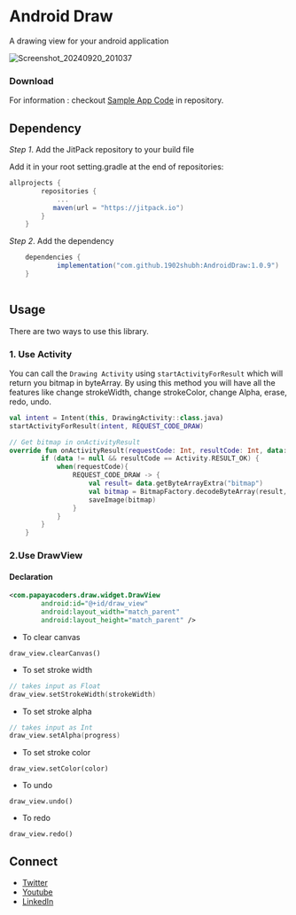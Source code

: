
# Android Draw
A drawing view for your android application							

![Screenshot_20240920_201037](https://github.com/user-attachments/assets/89341740-a10c-40d5-885a-43492cd729a4)

### Download

For information : checkout [Sample App Code](https://github.com/1902shubh/AndroidDraw/tree/master/app) in repository.

## Dependency

*Step 1*. Add the JitPack repository to your build file

Add it in your root setting.gradle at the end of repositories:

```gradle
allprojects {
		repositories {
			...
           maven(url = "https://jitpack.io")
		}
	}
  ```
  
  
*Step 2*. Add the dependency

```gradle
	dependencies {
	        implementation("com.github.1902shubh:AndroidDraw:1.0.9")
	}
  
  ```
## Usage

There are two ways to use this library.

### 1. Use Activity

You can call the `Drawing Activity` using `startActivityForResult` which will return you bitmap in byteArray. By using this method you will have all the features like change strokeWidth, change strokeColor, change Alpha, erase, redo, undo.

```kotlin
val intent = Intent(this, DrawingActivity::class.java)
startActivityForResult(intent, REQUEST_CODE_DRAW)

// Get bitmap in onActivityResult
override fun onActivityResult(requestCode: Int, resultCode: Int, data: Intent?) {
        if (data != null && resultCode == Activity.RESULT_OK) {
            when(requestCode){
                REQUEST_CODE_DRAW -> {
                    val result= data.getByteArrayExtra("bitmap")
                    val bitmap = BitmapFactory.decodeByteArray(result, 0, result.size)
                    saveImage(bitmap)
                }
            }
        }
    }
```
### 2.Use DrawView

#### Declaration
```xml
<com.papayacoders.draw.widget.DrawView
        android:id="@+id/draw_view"
        android:layout_width="match_parent"
        android:layout_height="match_parent" />
```

- To clear canvas
```
draw_view.clearCanvas()
```
- To set stroke width
```kotlin
// takes input as Float
draw_view.setStrokeWidth(strokeWidth)
```
- To set stroke alpha
```kotlin
// takes input as Int
draw_view.setAlpha(progress)
```
- To set stroke color
```
draw_view.setColor(color)
```
- To undo
```
draw_view.undo()
```

- To redo
```
draw_view.redo()
```

## Connect
- [Twitter](https://twitter.com/papayacoders)
- [Youtube](https://youtube.com/papayacoders)
- [LinkedIn](https://www.linkedin.com/in/1902shubh/)

